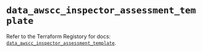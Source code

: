 # `data_awscc_inspector_assessment_template`

Refer to the Terraform Registory for docs: [`data_awscc_inspector_assessment_template`](https://registry.terraform.io/providers/hashicorp/awscc/0.70.0/docs/data-sources/inspector_assessment_template).
